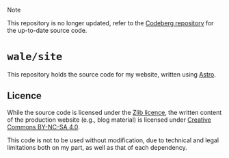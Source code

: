 > [!NOTE]  
>
> This repository is no longer updated, refer to the [Codeberg repository](<https://codeberg.org/wale/site>) for the up-to-date source code.

# `wale/site`
This repository holds the source code for my website, written using [Astro](https://astro.build).

## Licence
While the source code is licensed under the [Zlib licence](https://zlib.net/zlib_license.html), the written content of the production website (e.g., blog material) is licensed under [Creative Commons BY-NC-SA 4.0](https://creativecommons.org/licenses/by-nc-sa/4.0/).

This code is not to be used without modification, due to technical and legal limitations both on my part, as well as that of each dependency.
